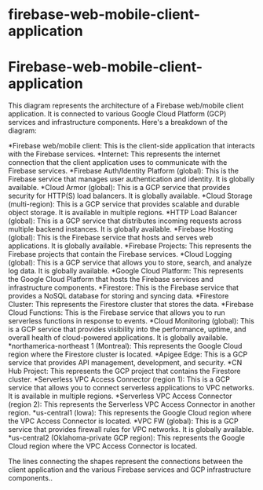 # firebase-web-mobile-client-application

<!DOCTYPE html>
<html>
<head>
<title>Firebase-Web-Mobile-Client-Application</title>
</head>
<body>

<h1>Firebase-web-mobile-client-application</h1>
<p>This diagram represents the architecture of a Firebase web/mobile client application. It is connected to various Google Cloud Platform (GCP) services and infrastructure components. Here's a breakdown of the diagram:

*Firebase web/mobile client: This is the client-side application that interacts with the Firebase services.
*Internet: This represents the internet connection that the client application uses to communicate with the Firebase services.
*Firebase Auth/Identity Platform (global): This is the Firebase service that manages user authentication and identity. It is globally available.
*Cloud Armor (global): This is a GCP service that provides security for HTTP(S) load balancers. It is globally available.
*Cloud Storage (multi-region): This is a GCP service that provides scalable and durable object storage. It is available in multiple regions.
*HTTP Load Balancer (global): This is a GCP service that distributes incoming requests across multiple backend instances. It is globally available.
*Firebase Hosting (global): This is the Firebase service that hosts and serves web applications. It is globally available.
*Firebase Projects: This represents the Firebase projects that contain the Firebase services.
*Cloud Logging (global): This is a GCP service that allows you to store, search, and analyze log data. It is globally available.
*Google Cloud Platform: This represents the Google Cloud Platform that hosts the Firebase services and infrastructure components.
*Firestore: This is the Firebase service that provides a NoSQL database for storing and syncing data.
*Firestore Cluster: This represents the Firestore cluster that stores the data.
*Firebase Cloud Functions: This is the Firebase service that allows you to run serverless functions in response to events.
*Cloud Monitoring (global): This is a GCP service that provides visibility into the performance, uptime, and overall health of cloud-powered applications. It is globally available.
*northamerica-northeast 1 (Montreal): This represents the Google Cloud region where the Firestore cluster is located.
*Apigee Edge: This is a GCP service that provides API management, development, and security.
*CN Hub Project: This represents the GCP project that contains the Firestore cluster.
*Serverless VPC Access Connector (region 1): This is a GCP service that allows you to connect serverless applications to VPC networks. It is available in multiple regions.
*Serverless VPC Access Connector (region 2): This represents the Serverless VPC Access Connector in another region.
*us-central1 (lowa): This represents the Google Cloud region where the VPC Access Connector is located.
*VPC FW (global): This is a GCP service that provides firewall rules for VPC networks. It is globally available.
*us-central2 (Oklahoma-private GCP region): This represents the Google Cloud region where the VPC Access Connector is located.

The lines connecting the shapes represent the connections between the client application and the various Firebase services and GCP infrastructure components..</p>

</body>
</html>

